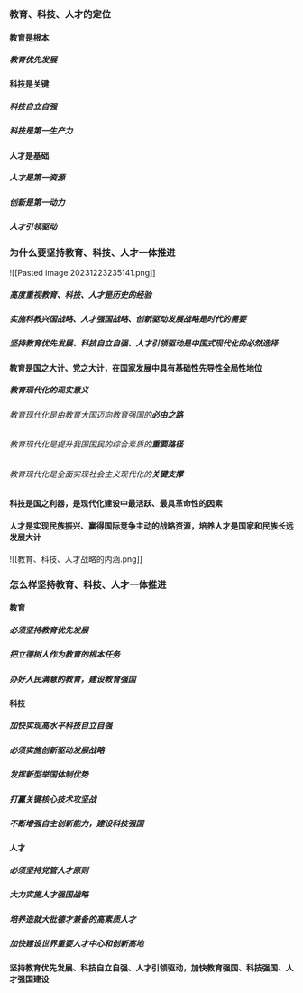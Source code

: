 

### 教育、科技、人才的定位
#### **教育**是**根本**
##### 教育**优先发展**
#### **科技**是**关键**
##### 科技**自立自强**
##### 科技是**第一生产力**
#### **人才**是**基础**
##### 人才是**第一资源**
##### 创新是**第一动力**
##### 人才**引领驱动**
### 为什么要坚持教育、科技、人才一体推进
![[Pasted image 20231223235141.png]]

##### 高度重视**教育、科技、人才**是历史的经验

##### 实施**科教兴国战略**、**人才强国战略**、**创新驱动发展战略**是时代的需要

##### 坚持**教育优先发展**、**科技自立自强**、**人才引领驱动**是中国式现代化的必然选择

#### **教育**是国之大计、党之大计，在国家发展中具有基础性先导性全局性地位
##### 教育现代化的现实意义
###### 教育现代化是由教育大国迈向教育强国的**必由之路**
###### 教育现代化是提升我国国民的综合素质的**重要路径**
###### 教育现代化是全面实现社会主义现代化的**关键支撑**

#### **科技**是国之利器，是现代化建设中最活跃、最具革命性的因素

#### **人才**是实现民族振兴、赢得国际竞争主动的战略资源，培养人才是国家和民族长远发展大计




![[教育、科技、人才战略的内涵.png]]

### 怎么样坚持教育、科技、人才一体推进
#### 教育
##### 必须坚持教育优先发展
##### 把立德树人作为教育的根本任务

##### 办好人民满意的教育，建设教育强国

#### 科技
##### 加快实现高水平科技自立自强
##### 必须实施创新驱动发展战略
##### 发挥新型举国体制优势
##### 打赢关键核心技术攻坚战
##### 不断增强自主创新能力，建设科技强国

#### 人才
##### 必须坚持党管人才原则
##### 大力实施人才强国战略
##### 培养造就大批德才兼备的高素质人才
##### 加快建设世界重要人才中心和创新高地

#### 坚持教育优先发展、科技自立自强、人才引领驱动，加快教育强国、科技强国、人才强国建设
